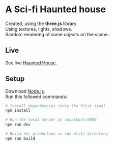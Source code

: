 # A Sci-fi Haunted house 

Created, using the **three.js** library<br />
Using textures, lights, shadows. <br />
Random rendering of some objects on the scene.

## Live
See live [Haunted House](https://kst-haunted-h.vercel.app/).

## Setup
Download [Node.js](https://nodejs.org/en/download/).<br />
Run this followed commands:

``` bash
# Install dependencies (only the first time)
npm install

# Run the local server at localhost:8080
npm run dev

# Build for production in the dist/ directory
npm run build
```
